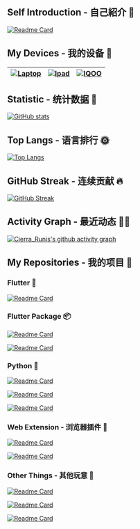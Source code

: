 ## Self Introduction - 自己紹介 👋

[![Readme Card](https://github-readme-stats.vercel.app/api/pin/?username=Cierra-Runis&repo=cierra-runis.github.io&show_icons=true&title_color=fff&icon_color=ff8000&text_color=9f9f9f&bg_color=22272E&locate=cn&border_radius=12)](https://note-of-me.top)

## My Devices - 我的设备 📱

| [![Laptop](https://img.shields.io/badge/Lenovo%20Legion%205-black?style=flat-square&logo=lenovo&logoColor=white)](https://www.lenovo.com/) | [![Ipad](https://img.shields.io/badge/iPad%20Pro%202021%2011inch-black?style=flat-square&logo=apple)](https://www.apple.com/ipad-pro/) | [![IQOO](https://img.shields.io/badge/IQOO%20Neo%205-black?style=flat-square&logoColor=white&logo=android)](https://www.iqoo.com/) |
| :----------------------------------------------------------------------------------------------------------------------------------------: | :------------------------------------------------------------------------------------------------------------------------------------: | :--------------------------------------------------------------------------------------------------------------------------------: |

## Statistic - 统计数据 📖

[![GitHub stats](https://github-readme-stats.vercel.app/api?username=Cierra-Runis&show_icons=true&title_color=fff&icon_color=ff8000&text_color=9f9f9f&bg_color=22272E&count_private=true&border_radius=12)](https://github.com/anuraghazra/github-readme-stats)

## Top Langs - 语言排行 🌞

[![Top Langs](https://github-readme-stats.vercel.app/api/top-langs/?username=Cierra-Runis&show_icons=true&title_color=fff&icon_color=ff8000&text_color=9f9f9f&bg_color=22272E&layout=compact&langs_count=10&border_radius=12&size_weight=0.7&count_weight=0.3)](https://github.com/anuraghazra/github-readme-stats)

## GitHub Streak - 连续贡献 🔥

[![GitHub Streak](https://streak-stats.demolab.com/?user=Cierra-Runis&theme=dark&background=22272E&border_radius=12)](https://git.io/streak-stats)

## Activity Graph - 最近动态 🏃🏻

[![Cierra_Runis's github activity graph](https://github-readme-activity-graph.vercel.app/graph?username=Cierra-Runis&bg_color=22272E&color=9f9f9f&title_color=fff&line=ff8000&point=ff8000&radius=16)](https://github.com/ashutosh00710/github-readme-activity-graph)

## My Repositories - 我的项目 💖

### Flutter 🐝

[![Readme Card](https://github-readme-stats.vercel.app/api/pin/?username=Cierra-Runis&repo=mercurius&show_icons=true&title_color=fff&icon_color=ff8000&text_color=9f9f9f&bg_color=22272E&locate=cn&border_radius=12)](https://github.com/Cierra-Runis/mercurius)

### Flutter Package 📦

[![Readme Card](https://github-readme-stats.vercel.app/api/pin/?username=Cierra-Runis&repo=based_widget&show_icons=true&title_color=fff&icon_color=ff8000&text_color=9f9f9f&bg_color=22272E&locate=cn&border_radius=12)](https://github.com/Cierra-Runis/based_widget)

[![Readme Card](https://github-readme-stats.vercel.app/api/pin/?username=Cierra-Runis&repo=qweather_icons&show_icons=true&title_color=fff&icon_color=ff8000&text_color=9f9f9f&bg_color=22272E&locate=cn&border_radius=12)](https://pub.dev/packages/qweather_icons)

### Python 🐍

[![Readme Card](https://github-readme-stats.vercel.app/api/pin/?username=Cierra-Runis&repo=nideriji-exporter&show_icons=true&title_color=fff&icon_color=ff8000&text_color=9f9f9f&bg_color=22272E&locate=cn&border_radius=12)](https://github.com/Cierra-Runis/nideriji-exporter)

[![Readme Card](https://github-readme-stats.vercel.app/api/pin/?username=Cierra-Runis&repo=listener_email&show_icons=true&title_color=fff&icon_color=ff8000&text_color=9f9f9f&bg_color=22272E&locate=cn&border_radius=12)](https://github.com/Cierra-Runis/listener_email)

[![Readme Card](https://github-readme-stats.vercel.app/api/pin/?username=Cierra-Runis&repo=osu_testflight_listener&show_icons=true&title_color=fff&icon_color=ff8000&text_color=9f9f9f&bg_color=22272E&locate=cn&border_radius=12)](https://github.com/Cierra-Runis/osu_testflight_listener)

### Web Extension - 浏览器插件 🧩

[![Readme Card](https://github-readme-stats.vercel.app/api/pin/?username=Cierra-Runis&repo=getTweets&show_icons=true&title_color=fff&icon_color=ff8000&text_color=9f9f9f&bg_color=22272E&locate=cn&border_radius=12)](https://github.com/Cierra-Runis/getTweets)

[![Readme Card](https://github-readme-stats.vercel.app/api/pin/?username=Cierra-Runis&repo=FuckQQ&show_icons=true&title_color=fff&icon_color=ff8000&text_color=9f9f9f&bg_color=22272E&locate=cn&border_radius=12)](https://github.com/Cierra-Runis/FuckQQ)

### Other Things - 其他玩意 🎡

[![Readme Card](https://github-readme-stats.vercel.app/api/pin/?username=Cierra-Runis&repo=readManga&show_icons=true&title_color=fff&icon_color=ff8000&text_color=9f9f9f&bg_color=22272E&locate=cn&border_radius=12)](https://github.com/Cierra-Runis/readManga)

[![Readme Card](https://github-readme-stats.vercel.app/api/pin/?username=Cierra-Runis&repo=Today_Daikanwa&show_icons=true&title_color=fff&icon_color=ff8000&text_color=9f9f9f&bg_color=22272E&locate=cn&border_radius=12)](https://github.com/Cierra-Runis/Today_Daikanwa)

[![Readme Card](https://github-readme-stats.vercel.app/api/pin/?username=Cierra-Runis&repo=repository_template&show_icons=true&title_color=fff&icon_color=ff8000&text_color=9f9f9f&bg_color=22272E&locate=cn&border_radius=12)](https://github.com/Cierra-Runis/repository_template)
